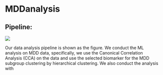 # MDDanalysis

## Pipeline:
![](https://github.com/xtrigold/MDDanalysis/blob/main/images/pipeline.png)


Our data analysis pipeline is shown as the figure. We conduct the ML analysis on MDD data, specifically, we use the Canonical Correlation Analysis (CCA) on the data and use the selected biomarker for the MDD subgroup clustering by hierarchical clustering. We also conduct the analysis with 
